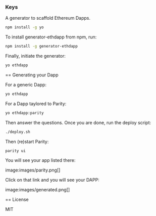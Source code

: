 ### Keys

A generator to scaffold Ethereum Dapps.

```bash
npm install -g yo
```

To install generator-ethdapp from npm, run:

```bash
npm install -g generator-ethdapp
```

Finally, initiate the generator:

```bash
yo ethdapp
```

== Generating your Dapp

For a generic Dapp:
```bash
yo ethdapp
```

For a Dapp taylored to Parity:
```bash
yo ethdapp:parity
```

Then answer the questions. Once you are done, run the deploy script:
```bash
./deploy.sh
```

Then (re)start Parity:
```bash
parity ui
```

You will see your app listed there:

image:images/parity.png[]

Click on that link and you will see your DAPP:

image:images/generated.png[]


== License

MIT
